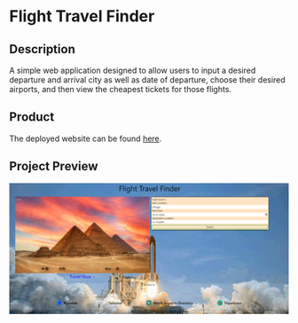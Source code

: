 # Flight Travel Finder

## Description

A simple web application designed to allow users to input a desired departure and arrival city as well as date of departure, choose their desired airports, and then view the cheapest tickets for those flights. 

## Product

The deployed website can be found [here](https://ljpeach.github.io/project-1-oct-2023/).

## Project Preview

![Preview of Completed Website](./assets/images/preview.png)

